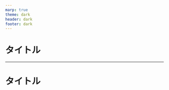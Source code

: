 ```yaml
---
marp: true
theme: dark
header: dark
footer: dark
---
```


<!-- _class: cover -->

# タイトル

---

# タイトル